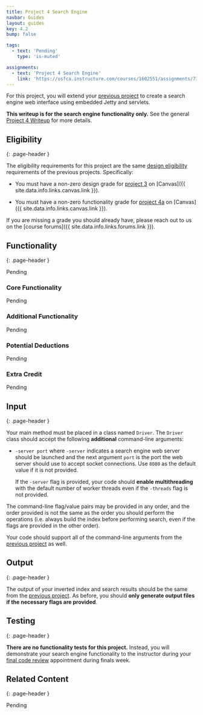 ```yaml
---
title: Project 4 Search Engine
navbar: Guides
layout: guides
key: 4.2
bump: false

tags:
  - text: 'Pending'
    type: 'is-muted'

assignments:
  - text: 'Project 4 Search Engine'
    link: 'https://usfca.instructure.com/courses/1602551/assignments/7118300'
---
```


For this project, you will extend your [previous project](project-4a.html) to create a search engine web interface using embedded Jetty and servlets.

**This writeup is for the search engine functionality only.** See the general [Project 4 Writeup](project-4.html) for more details.

## Eligibility
{: .page-header }

The eligibility requirements for this project are the same [design eligibility](design.html#eligibility) requirements of the previous projects. Specifically:

  - You must have a non-zero design grade for [project 3](project-3.html) on [Canvas]({{ site.data.info.links.canvas.link }}).

  - You must have a non-zero functionality grade for [project 4a](project-4a.html) on [Canvas]({{ site.data.info.links.canvas.link }}).

If you are missing a grade you should already have, please reach out to us on the [course forums]({{ site.data.info.links.forums.link }}).

## Functionality
{: .page-header }

Pending

### Core Functionality

Pending

### Additional Functionality

Pending

### Potential Deductions

Pending

### Extra Credit

Pending

## Input
{: .page-header }

Your main method must be placed in a class named `Driver`. The `Driver` class should accept the following **additional** command-line arguments:

  - `-server port` where `-server` indicates a search engine web server should be launched and the next argument `port` is the port the web server should use to accept socket connections. Use `8080` as the default value if it is not provided.

    If the `-server` flag is provided, your code should **enable multithreading** with the default number of worker threads even if the `-threads` flag is not provided.

The command-line flag/value pairs may be provided in any order, and the order provided is not the same as the order you should perform the operations (i.e. always build the index before performing search, even if the flags are provided in the other order).

Your code should support all of the command-line arguments from the [previous project](project-4a.html) as well.

## Output
{: .page-header }

The output of your inverted index and search results should be the same from the [previous project](project-4a.html). As before, you should **only generate output files if the necessary flags are provided**.

## Testing
{: .page-header }

**There are no functionality tests for this project.** Instead, you will demonstrate your search engine functionality to the instructor during your [final code review](final-review.html) appointment during finals week.

## Related Content
{: .page-header }

Pending
